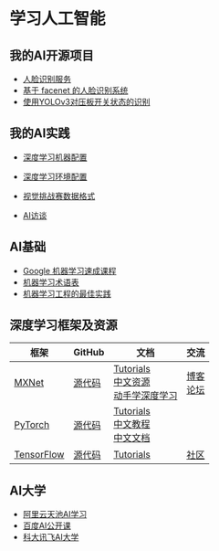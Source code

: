 # 学习人工智能

## 我的AI开源项目
* [人脸识别服务](https://github.com/wang-junjian/face-recognition-services)
* [基于 facenet 的人脸识别系统](https://github.com/wang-junjian/face-recognition-system)
* [使用YOLOv3对压板开关状态的识别](https://github.com/wang-junjian/customize-training-with-yolov3)

## 我的AI实践
* [深度学习机器配置](deep-learning-machine-configuration/)
* [深度学习环境配置](deep-learning-environment-configuration/)
* [视觉挑战赛数据格式](https://github.com/wang-junjian/vision-challenge)

* [AI访谈](ai-interview/)

## AI基础
* [Google 机器学习速成课程](https://developers.google.cn/machine-learning/crash-course/)
* [机器学习术语表](https://developers.google.cn/machine-learning/crash-course/glossary)
* [机器学习工程的最佳实践](https://developers.google.cn/machine-learning/rules-of-ml/)

## 深度学习框架及资源
| 框架 | GitHub | 文档 | 交流 |
|-----|--------|------|-----|
|[MXNet](https://mxnet.incubator.apache.org)|[源代码](https://github.com/apache/incubator-mxnet)|[Tutorials](https://mxnet.incubator.apache.org/tutorials/index.html)<br> [中文资源](https://zh.mxnet.io)<br> [动手学深度学习](http://zh.gluon.ai)|[博客](https://zh.mxnet.io/blog/)<br> [论坛](https://discuss.gluon.ai)|
|[PyTorch](https://pytorch.org)|[源代码](https://github.com/pytorch/pytorch)|[Tutorials](https://pytorch.org/tutorials/)<br> [中文教程](http://pytorch.apachecn.org/cn/tutorials/index.html)<br> [中文文档](https://pytorch-cn.readthedocs.io/zh/latest/)||
|[TensorFlow](https://tensorflow.google.cn)|[源代码](https://github.com/tensorflow/tensorflow)|[Tutorials](https://tensorflow.google.cn/tutorials/)|[社区](https://tensorflow.google.cn/community/)|

## AI大学
* [阿里云天池AI学习](https://tianchi.aliyun.com/learn/index.htm)
* [百度AI公开课](https://ai.baidu.com/paddlepaddle/openCourses)
* [科大讯飞AI大学](https://www.aidaxue.com)
